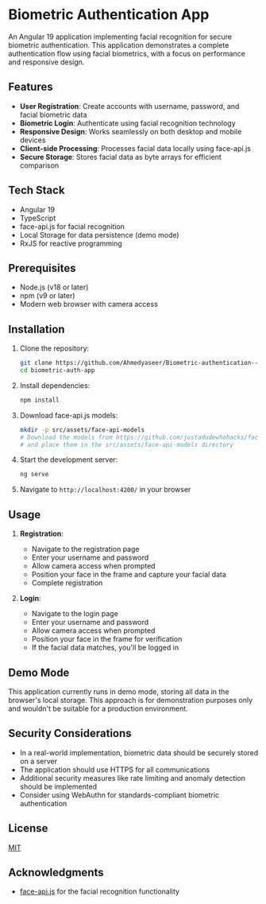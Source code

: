 # Biometric Authentication App

An Angular 19 application implementing facial recognition for secure biometric authentication. This application demonstrates a complete authentication flow using facial biometrics, with a focus on performance and responsive design.

## Features

- **User Registration**: Create accounts with username, password, and facial biometric data
- **Biometric Login**: Authenticate using facial recognition technology
- **Responsive Design**: Works seamlessly on both desktop and mobile devices
- **Client-side Processing**: Processes facial data locally using face-api.js
- **Secure Storage**: Stores facial data as byte arrays for efficient comparison

## Tech Stack

- Angular 19
- TypeScript
- face-api.js for facial recognition
- Local Storage for data persistence (demo mode)
- RxJS for reactive programming

## Prerequisites

- Node.js (v18 or later)
- npm (v9 or later)
- Modern web browser with camera access

## Installation

1. Clone the repository:
   ```bash
   git clone https://github.com/Ahmedyaseer/Biometric-authentication---Face-Id.git
   cd biometric-auth-app
   ```

2. Install dependencies:
   ```bash
   npm install
   ```

3. Download face-api.js models:
   ```bash
   mkdir -p src/assets/face-api-models
   # Download the models from https://github.com/justadudewhohacks/face-api.js/tree/master/weights
   # and place them in the src/assets/face-api-models directory
   ```

4. Start the development server:
   ```bash
   ng serve
   ```

5. Navigate to `http://localhost:4200/` in your browser

## Usage

1. **Registration**:
   - Navigate to the registration page
   - Enter your username and password
   - Allow camera access when prompted
   - Position your face in the frame and capture your facial data
   - Complete registration

2. **Login**:
   - Navigate to the login page
   - Enter your username and password
   - Allow camera access when prompted
   - Position your face in the frame for verification
   - If the facial data matches, you'll be logged in

## Demo Mode

This application currently runs in demo mode, storing all data in the browser's local storage. This approach is for demonstration purposes only and wouldn't be suitable for a production environment.

## Security Considerations

- In a real-world implementation, biometric data should be securely stored on a server
- The application should use HTTPS for all communications
- Additional security measures like rate limiting and anomaly detection should be implemented
- Consider using WebAuthn for standards-compliant biometric authentication

## License

[MIT](LICENSE)

## Acknowledgments

- [face-api.js](https://github.com/justadudewhohacks/face-api.js) for the facial recognition functionality
